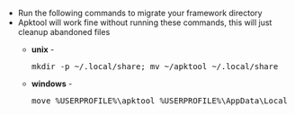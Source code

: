 <ul>
    <li>Run the following commands to migrate your framework directory</li>
    <li>Apktool will work fine without running these commands, this will just cleanup abandoned files</li>
    <ul>
        <li><strong>unix</strong> - <pre>mkdir -p ~/.local/share; mv ~/apktool ~/.local/share</pre></li>
        <li><strong>windows</strong> - <pre>move %USERPROFILE%\apktool %USERPROFILE%\AppData\Local</pre></li>
    </ul>
</ul>